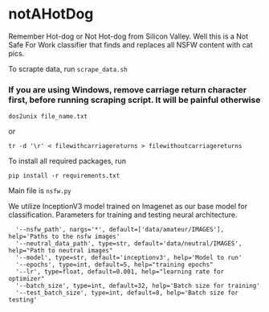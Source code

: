 # notAHotDog

Remember Hot-dog or Not Hot-dog from Silicon Valley. Well this is a Not Safe For Work classifier that finds and replaces all NSFW content with cat pics.

To scrapte data, run ```scrape_data.sh```

### If you are using Windows, remove carriage return character first, before running scraping script. It will be painful otherwise
```
dos2unix file_name.txt
```
or
```
tr -d '\r' < filewithcarriagereturns > filewithoutcarriagereturns
```

To install all required packages, run
```
pip install -r requirements.txt
```

Main file is ```nsfw.py```

We utilize InceptionV3 model trained on Imagenet as our base model for classification.
Parameters for training and testing neural architecture.
```
  '--nsfw_path', nargs='*', default=['data/amateur/IMAGES'], help='Paths to the nsfw images'
  '--neutral_data_path', type=str, default='data/neutral/IMAGES', help="Path to neutral images"
  '--model', type=str, default='inceptionv3', help='Model to run'
  '--epochs', type=int, default=5, help="training epochs"
  '--lr', type=float, default=0.001, help="learning rate for optimizer"
  '--batch_size', type=int, default=32, help='Batch size for training'
  '--test_batch_size', type=int, default=8, help='Batch size for testing'
```

